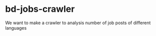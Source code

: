 bd-jobs-crawler
===============

We want to make a crawler to analysis number of job posts of different languages
